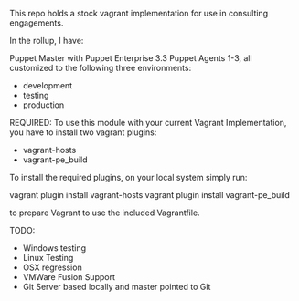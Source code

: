 This repo holds a stock vagrant implementation for use in consulting engagements.

In the rollup, I have:

Puppet Master with Puppet Enterprise 3.3
Puppet Agents 1-3, all customized to the following three environments:
- development
- testing
- production

REQUIRED:
To use this module with your current Vagrant Implementation, you have to install two vagrant plugins:
- vagrant-hosts
- vagrant-pe_build

To install the required plugins, on your local system simply run:

vagrant plugin install vagrant-hosts
vagrant plugin install vagrant-pe_build

to prepare Vagrant to use the included Vagrantfile.

TODO:
- Windows testing
- Linux Testing
- OSX regression
- VMWare Fusion Support
- Git Server based locally and master pointed to Git
